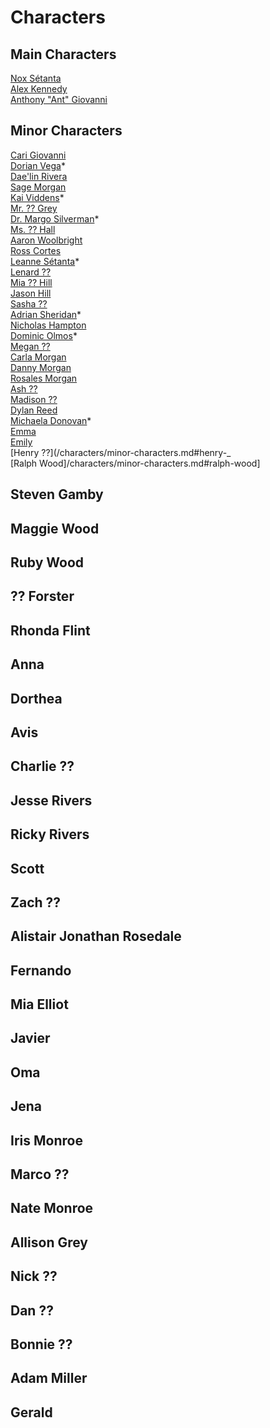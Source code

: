 # Characters

## Main Characters

[Nox Sétanta](/charcters/nox-setanta.md)  
[Alex Kennedy](/characters/alex-kennedy.md)  
[Anthony "Ant" Giovanni](/characters/anthony-giovanni.md)  

## Minor Characters

[Cari Giovanni](/characters/cari-giovanni.md)  
[Dorian Vega](/characters/dorian-vega.md)*   
[Dae'lin Rivera](/characters/minor-characters.md#daelin-rivera)  
[Sage Morgan](/characters/minor-characters.md#sage-morgan)  
[Kai Viddens](/characters/kai-viddens.md)*  
[Mr. ?? Grey](/characters/minor-characters.md#mr--grey)  
[Dr. Margo Silverman](/characters/margo-silverman.md)*  
[Ms. ?? Hall](/characters/minor-characters.md#ms--hall)  
[Aaron Woolbright](/characters/minor-characters.md#aaron-woolbright)  
[Ross Cortes](/characters/minor-characters.md#ross-cortes)  
[Leanne Sétanta](/characters/leanne-setanta.md)*  
[Lenard ??](/characters/minor-characters.md#lenard-)  
[Mia ?? Hill](/characters/minor-characters.md#mia--hill)  
[Jason Hill](/characters/minor-characters.md#jason-hill)  
[Sasha ??](/characters/minor-characters.md#sasha-)  
[Adrian Sheridan](/characters/adrian-sheridan.md)*  
[Nicholas Hampton](/characters/minor-characters.md#nicholas-hampton)  
[Dominic Olmos](/characers/dominic-olmos.md)*  
[Megan ??](/characters/minor-characters.md#megan-)  
[Carla Morgan](/characters/minor-characters.md#carla-morgan)  
[Danny Morgan](/characters/minor-characters.md#danny-morgan)  
[Rosales Morgan](/characters/minor-characters.md#rosales-morgan)  
[Ash ??](/characters/minor-characters.md#ash-)  
[Madison ??](/characters/minor-characters.md#madison-)  
[Dylan Reed](/characters/minor-characters.md#dylan-reed)  
[Michaela Donovan](/characters/michaela-donovan.md)*  
[Emma](/characters/minor-characters.md#emma)  
[Emily](/characters/minor-characters.md#emily)  
[Henry ??](/characters/minor-characters.md#henry-_  
[Ralph Wood]/characters/minor-characters.md#ralph-wood]  

## Steven Gamby

## Maggie Wood

## Ruby Wood

## ?? Forster

## Rhonda Flint

## Anna

## Dorthea

## Avis

## Charlie ??

## Jesse Rivers

## Ricky Rivers

## Scott

## Zach ??

## Alistair Jonathan Rosedale

## Fernando

## Mia Elliot

## Javier

## Oma

## Jena

## Iris Monroe

## Marco ??

## Nate Monroe

## Allison Grey

## Nick ??

## Dan ??

## Bonnie ??

## Adam Miller

## Gerald








